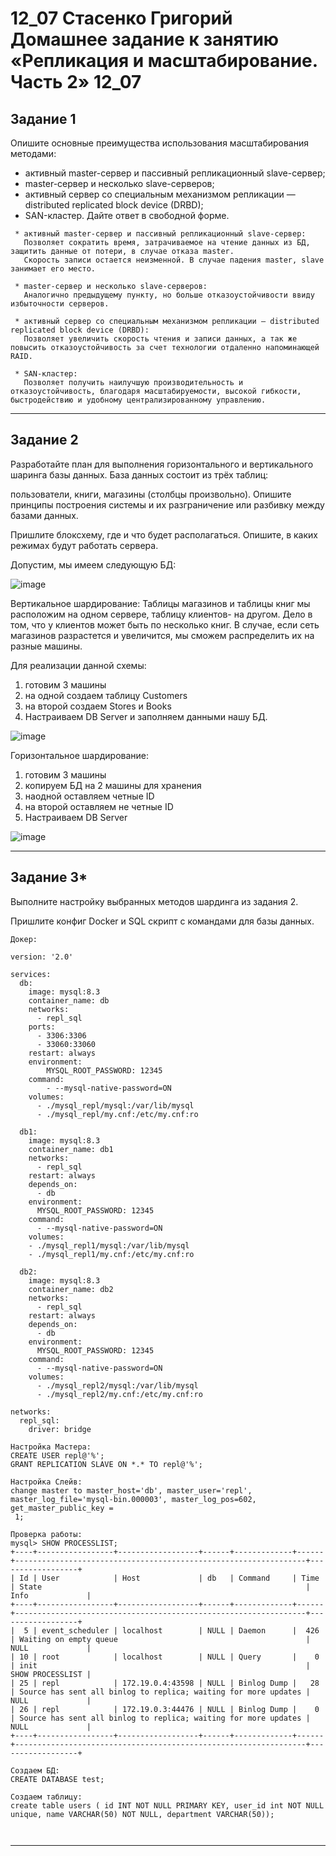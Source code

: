 # 12_07 Стасенко Григорий Домашнее задание к занятию «Репликация и масштабирование. Часть 2» 12_07

## Задание 1
Опишите основные преимущества использования масштабирования методами:

* активный master-сервер и пассивный репликационный slave-сервер;
* master-сервер и несколько slave-серверов;
* активный сервер со специальным механизмом репликации — distributed replicated block device (DRBD);
* SAN-кластер.
Дайте ответ в свободной форме.

````
 * активный master-сервер и пассивный репликационный slave-сервер:
   Позволяет сократить время, затрачиваемое на чтение данных из БД, защитить данные от потери, в случае отказа master.
   Скорость записи остается неизменной. В случае падения master, slave занимает его место.

 * master-сервер и несколько slave-серверов:
   Аналогично предыдущему пункту, но больше отказоустойчивости ввиду избыточности серверов.

 * активный сервер со специальным механизмом репликации — distributed replicated block device (DRBD):
   Позволяет увеличить скорость чтения и записи данных, а так же повысить отказоустойчивость за счет технологии отдаленно напоминающей RAID.

 * SAN-кластер:
   Позволяет получить наилучшую производительность и отказоустойчивость, благодаря масштабируемости, высокой гибкости, быстродействию и удобному централизированному управлению.

````
---

## Задание 2
Разработайте план для выполнения горизонтального и вертикального шаринга базы данных. База данных состоит из трёх таблиц:

пользователи,
книги,
магазины (столбцы произвольно).
Опишите принципы построения системы и их разграничение или разбивку между базами данных.

Пришлите блоксхему, где и что будет располагаться. Опишите, в каких режимах будут работать сервера.

Допустим, мы имеем следующую БД:

![image](https://github.com/Nightnek/HW_12_07/assets/127677631/d569306d-9b21-4708-85e8-4cb555ec07e9)


Вертикальное шардирование:
Таблицы магазинов и таблицы книг мы расположим на одном сервере, таблицу клиентов- на другом.
Дело в том, что у клиентов может быть по несколько книг.
В случае, если сеть магазинов разрастется и увеличится, мы сможем распределить их на разные машины.

Для реализации данной схемы:
1) готовим 3 машины
2) на одной создаем таблицу Customers
3) на второй создаем Stores и Books
4) Настраиваем DB Server и заполняем данными нашу БД.

![image](https://github.com/Nightnek/HW_12_07/assets/127677631/89ee767e-40d0-41a1-b71c-18bcae30ccd1)


Горизонтальное шардирование:
1) готовим 3 машины
2) копируем БД на 2 машины для хранения
3) наодной оставляем четные ID
4) на второй оставляем не четные ID
5)  Настраиваем DB Server

![image](https://github.com/Nightnek/HW_12_07/assets/127677631/5bea5c2c-d2df-46b0-bc85-1be7843f9f6e)


---

## Задание 3*
Выполните настройку выбранных методов шардинга из задания 2.

Пришлите конфиг Docker и SQL скрипт с командами для базы данных.

````
Докер:

version: '2.0'

services:
  db:
    image: mysql:8.3
    container_name: db
    networks:
      - repl_sql
    ports:
      - 3306:3306
      - 33060:33060
    restart: always
    environment:
        MYSQL_ROOT_PASSWORD: 12345
    command:
        - --mysql-native-password=ON
    volumes:
      - ./mysql_repl/mysql:/var/lib/mysql
      - ./mysql_repl/my.cnf:/etc/my.cnf:ro

  db1:
    image: mysql:8.3
    container_name: db1
    networks:
      - repl_sql
    restart: always
    depends_on:
      - db
    environment:
      MYSQL_ROOT_PASSWORD: 12345
    command:
      - --mysql-native-password=ON
    volumes:
    - ./mysql_repl1/mysql:/var/lib/mysql
    - ./mysql_repl1/my.cnf:/etc/my.cnf:ro

  db2:
    image: mysql:8.3
    container_name: db2
    networks:
      - repl_sql
    restart: always
    depends_on:
      - db
    environment:
      MYSQL_ROOT_PASSWORD: 12345
    command:
      - --mysql-native-password=ON
    volumes:
      - ./mysql_repl2/mysql:/var/lib/mysql
      - ./mysql_repl2/my.cnf:/etc/my.cnf:ro

networks:
  repl_sql:
    driver: bridge

Настройка Мастера:
CREATE USER repl@'%';
GRANT REPLICATION SLAVE ON *.* TO repl@'%';

Настройка Слейв:
change master to master_host='db', master_user='repl', master_log_file='mysql-bin.000003', master_log_pos=602, get_master_public_key =
 1;

Проверка работы:
mysql> SHOW PROCESSLIST;
+----+-----------------+------------------+------+-------------+------+-----------------------------------------------------------------+------------------+
| Id | User            | Host             | db   | Command     | Time | State                                                           | Info             |
+----+-----------------+------------------+------+-------------+------+-----------------------------------------------------------------+------------------+
|  5 | event_scheduler | localhost        | NULL | Daemon      |  426 | Waiting on empty queue                                          | NULL             |
| 10 | root            | localhost        | NULL | Query       |    0 | init                                                            | SHOW PROCESSLIST |
| 25 | repl            | 172.19.0.4:43598 | NULL | Binlog Dump |   28 | Source has sent all binlog to replica; waiting for more updates | NULL             |
| 26 | repl            | 172.19.0.3:44476 | NULL | Binlog Dump |    0 | Source has sent all binlog to replica; waiting for more updates | NULL             |
+----+-----------------+------------------+------+-------------+------+-----------------------------------------------------------------+------------------+

Создаем БД:
CREATE DATABASE test;

Создаем таблицу:
create table users ( id INT NOT NULL PRIMARY KEY, user_id int NOT NULL unique, name VARCHAR(50) NOT NULL, department VARCHAR(50));



````
---
